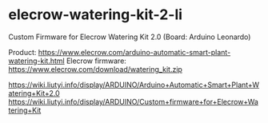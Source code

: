 # elecrow-watering-kit-2-li
Custom Firmware for Elecrow Watering Kit 2.0 (Board: Arduino Leonardo)

Product: https://www.elecrow.com/arduino-automatic-smart-plant-watering-kit.html
Elecrow firmware: https://www.elecrow.com/download/watering_kit.zip

https://wiki.liutyi.info/display/ARDUINO/Arduino+Automatic+Smart+Plant+Watering+Kit+2.0
https://wiki.liutyi.info/display/ARDUINO/Custom+firmware+for+Elecrow+Watering+Kit
